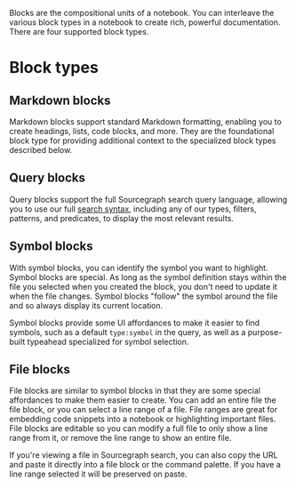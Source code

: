 Blocks are the compositional units of a notebook. You can interleave the various block types in a notebook to create rich, powerful documentation. There are four supported block types.

# Block types

## Markdown blocks
Markdown blocks support standard Markdown formatting, enabling you to create headings, lists, code blocks, and more. They are the foundational block type for providing additional context to the specialized block types described below.

## Query blocks
Query blocks support the full Sourcegraph search query language, allowing you to use our full [search syntax](../code_search/reference/index.md), including any of our types, filters, patterns, and predicates, to display the most relevant results.

## Symbol blocks
With symbol blocks, you can identify the symbol you want to highlight. Symbol blocks are special. As long as the symbol definition stays within the file you selected when you created the block, you don't need to update it when the file changes. Symbol blocks "follow" the symbol around the file and so always display its current location.

Symbol blocks provide some UI affordances to make it easier to find symbols, such as a default `type:symbol` in the query, as well as a purpose-built typeahead specialized for symbol selection.

## File blocks
File blocks are similar to symbol blocks in that they are some special affordances to make them easier to create. You can add an entire file the file block, or you can select a line range of a file. File ranges are great for embedding code snippets into a notebook or highlighting important files. File blocks are editable so you can modify a full file to only show a line range from it, or remove the line range to show an entire file.

If you're viewing a file in Sourcegraph search, you can also copy the URL and paste it directly into a file block or the command palette. If you have a line range selected it will be preserved on paste.